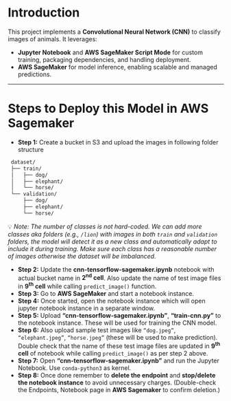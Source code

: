 # Introduction
This project implements a **Convolutional Neural Network (CNN)** to classify images of animals. It leverages:
- **Jupyter Notebook** and **AWS SageMaker Script Mode** for custom training, packaging dependencies, and handling deployment.  
- **AWS SageMaker** for model inference, enabling scalable and managed predictions.

---

# Steps to Deploy this Model in AWS Sagemaker

- **Step 1:** Create a bucket in S3 and upload the images in following folder structure
 ```bash
  dataset/
  ├── train/
  │   ├── dog/
  │   ├── elephant/
  │   └── horse/
  └── validation/
      ├── dog/
      ├── elephant/
      └── horse/
 ```
💡 *Note: The number of classes is not hard-coded. We can add more classes aka folders (e.g., ``` /lion ```) with images 
in both ```train``` and ```validation``` folders, the model will detect it as a new class and automatically adapt to include it during
training. Make sure each class has a reasonable number of images otherwise the dataset will be imbalanced.* 

- **Step 2:** Update the **cnn-tensorflow-sagemaker.ipynb** notebook with actual bucket name in **2<sup>nd</sup> cell**. Also update the name of
  test image files in **9<sup>th</sup> cell** while calling ```predict_image()``` function.   
- **Step 3:** Go to **AWS SageMaker** and start a notebook instance.
- **Step 4:** Once started, open the notebook instance which will open jupyter notebook instance in a separate window.  
- **Step 5:** Upload **“cnn-tensorflow-sagemaker.ipynb”**, **“train-cnn.py”** to the notebook instance. These will be used for training
  the CNN model.
- **Step 6:** Also upload sample test images like ```“dog.jpeg”```, ```“elephant.jpeg”```, ```“horse.jpeg”```
  (these will be used to make prediction). Double check that the name of these test image files are updated in **9<sup>th</sup> cell** of notebook
  while calling ```predict_image()``` as per step 2 above. 
- **Step 7:** Open **“cnn-tensorflow-sagemaker.ipynb”** and run the Jupyter Notebook. Use ```conda-python3``` as kernel.
- **Step 8:** Once done remember to **delete the endpoint** and **stop/delete the notebook instance** to avoid unnecessary charges.
  (Double-check the Endpoints, Notebook page in **AWS Sagemaker** to confirm deletion.)
